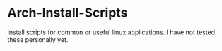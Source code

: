 # Arch-Install-Scripts
Install scripts for common or useful linux applications.
I have not tested these personally yet.
